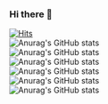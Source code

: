 ### Hi there 👋
[![Hits](https://hits.seeyoufarm.com/api/count/incr/badge.svg?url=https%3A%2F%2Fgithub.com%2Fzero2top&count_bg=%23FF88D6&title_bg=%23141414&icon=java.svg&icon_color=%23FFFFFF&title=hits&edge_flat=false)](https://hits.seeyoufarm.com)  
![Anurag's GitHub stats](https://github-readme-stats.vercel.app/api?username=anuraghazra&show_icons=true&theme=transparent)    
![Anurag's GitHub stats](https://github-readme-stats.vercel.app/api?username=anuraghazra&show_icons=true&theme=merko)  
![Anurag's GitHub stats](https://github-readme-stats.vercel.app/api?username=anuraghazra&show_icons=true&theme=gruvbox)  
![Anurag's GitHub stats](https://github-readme-stats.vercel.app/api?username=anuraghazra&show_icons=true&theme=cobalt)  
![Anurag's GitHub stats](https://github-readme-stats.vercel.app/api?username=anuraghazra&show_icons=true&theme=synthwave)  
![Anurag's GitHub stats](https://github-readme-stats.vercel.app/api?username=anuraghazra&show_icons=true&theme=dracula)  




<!--
**zero2top/zero2top** is a ✨ _special_ ✨ repository because its `README.md` (this file) appears on your GitHub profile.

Here are some ideas to get you started:

- 🔭 I’m currently working on ...
- 🌱 I’m currently learning ...
- 👯 I’m looking to collaborate on ...
- 🤔 I’m looking for help with ...
- 💬 Ask me about ...
- 📫 How to reach me: ...
- 😄 Pronouns: ...
- ⚡ Fun fact: ...
-->
